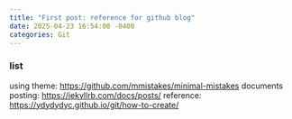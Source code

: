```yaml
---
title: "First post: reference for github blog"
date: 2025-04-23 16:54:00 -0400
categories: Git
---
```


### list

using theme: https://github.com/mmistakes/minimal-mistakes
documents posting: https://jekyllrb.com/docs/posts/
reference: https://ydydydyc.github.io/git/how-to-create/